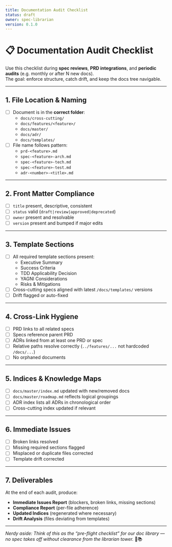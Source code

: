 ```yaml
---
title: Documentation Audit Checklist
status: draft
owner: spec-librarian
version: 0.1.0
---
```


# 📋 Documentation Audit Checklist

Use this checklist during **spec reviews**, **PRD integrations**, and **periodic audits** (e.g. monthly or after N new docs).  
The goal: enforce structure, catch drift, and keep the docs tree navigable.

---

## 1. File Location & Naming
- [ ] Document is in the **correct folder**:
  - `docs/cross-cutting/`  
  - `docs/features/<feature>/`  
  - `docs/master/`  
  - `docs/adr/`  
  - `docs/templates/`  
- [ ] File name follows pattern:
  - `prd-<feature>.md`  
  - `spec-<feature>-arch.md`  
  - `spec-<feature>-tech.md`  
  - `spec-<feature>-test.md`  
  - `adr-<number>-<title>.md`  

---

## 2. Front Matter Compliance
- [ ] `title` present, descriptive, consistent  
- [ ] `status` valid (`draft|review|approved|deprecated`)  
- [ ] `owner` present and resolvable  
- [ ] `version` present and bumped if major edits  

---

## 3. Template Sections
- [ ] All required template sections present:
  - Executive Summary  
  - Success Criteria  
  - TDD Applicability Decision  
  - YAGNI Considerations  
  - Risks & Mitigations  
- [ ] Cross-cutting specs aligned with latest `/docs/templates/` versions  
- [ ] Drift flagged or auto-fixed  

---

## 4. Cross-Link Hygiene
- [ ] PRD links to all related specs  
- [ ] Specs reference parent PRD  
- [ ] ADRs linked from at least one PRD or spec  
- [ ] Relative paths resolve correctly (`../features/...` not hardcoded `/docs/...`)  
- [ ] No orphaned documents  

---

## 5. Indices & Knowledge Maps
- [ ] `docs/master/index.md` updated with new/removed docs  
- [ ] `docs/master/roadmap.md` reflects logical groupings  
- [ ] ADR index lists all ADRs in chronological order  
- [ ] Cross-cutting index updated if relevant  

---

## 6. Immediate Issues
- [ ] Broken links resolved  
- [ ] Missing required sections flagged  
- [ ] Misplaced or duplicate files corrected  
- [ ] Template drift corrected  

---

## 7. Deliverables
At the end of each audit, produce:
- **Immediate Issues Report** (blockers, broken links, missing sections)  
- **Compliance Report** (per-file adherence)  
- **Updated Indices** (regenerated where necessary)  
- **Drift Analysis** (files deviating from templates)  

---

*Nerdy aside: Think of this as the “pre-flight checklist” for our doc library — no spec takes off without clearance from the librarian tower.* 🛫📚